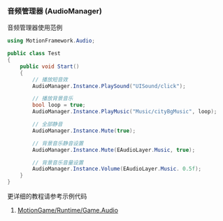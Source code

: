 ### 音频管理器 (AudioManager)

音频管理器使用范例
```C#
using MotionFramework.Audio;

public class Test
{
	public void Start()
	{
		// 播放短音效
		AudioManager.Instance.PlaySound("UISound/click");

		// 播放背景音乐
		bool loop = true;
		AudioManager.Instance.PlayMusic("Music/cityBgMusic", loop);

		// 全部静音
		AudioManager.Instance.Mute(true);

		// 背景音乐静音设置
		AudioManager.Instance.Mute(EAudioLayer.Music, true);

		// 背景音乐音量设置
		AudioManager.Instance.Volume(EAudioLayer.Music. 0.5f);
	}
}
```

更详细的教程请参考示例代码
1. [MotionGame/Runtime/Game.Audio](https://github.com/gmhevinci/MotionFramework/blob/master/Assets/MotionGame/Runtime/Game.Audio)